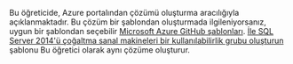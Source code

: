 Bu öğreticide, Azure portalından çözümü oluşturma aracılığıyla açıklanmaktadır. Bu çözüm bir şablondan oluşturmada ilgileniyorsanız, uygun bir şablondan seçebilir [Microsoft Azure GitHub şablonları](http://github.com/Azure/azure-quickstart-templates). [İle SQL Server 2014'ü çoğaltma sanal makineleri bir kullanılabilirlik grubu oluşturun](http://github.com/Azure/azure-quickstart-templates/tree/master/sqlvm-alwayson-cluster) şablonu Bu öğretici olarak aynı çözüme oluşturur. 

